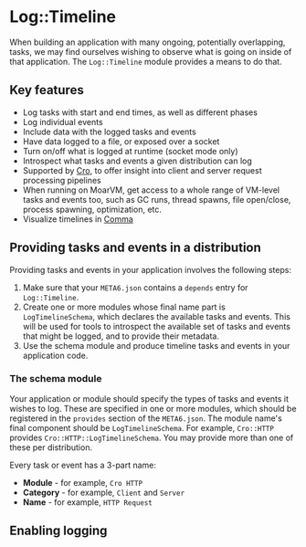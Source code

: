 # Log::Timeline

When building an application with many ongoing, potentially overlapping,
tasks, we may find ourselves wishing to observe what is going on inside of
that application. The `Log::Timeline` module provides a means to do that.

## Key features

* Log tasks with start and end times, as well as different phases
* Log individual events
* Include data with the logged tasks and events
* Have data logged to a file, or exposed over a socket
* Turn on/off what is logged at runtime (socket mode only)
* Introspect what tasks and events a given distribution can log
* Supported by [Cro](https://cro.services/), to offer insight into client
  and server request processing pipelines
* When running on MoarVM, get access to a whole range of VM-level tasks and
  events too, such as GC runs, thread spawns, file open/close, process
  spawning, optimization, etc.
* Visualize timelines in [Comma](https://commaide.com/)

## Providing tasks and events in a distribution

Providing tasks and events in your application involves the following steps:

1. Make sure that your `META6.json` contains a `depends` entry for `Log::Timeline`.
2. Create one or more modules whose final name part is `LogTimelineSchema`, which
   declares the available tasks and events. This will be used for tools to
   introspect the available set of tasks and events that might be logged, and
   to provide their metadata.
3. Use the schema module and produce timeline tasks and events in your application
   code.

### The schema module

Your application or module should specify the types of tasks and events it wishes to
log. These are specified in one or more modules, which should be registered in the
`provides` section of the `META6.json`. The module name's final component should be
`LogTimelineSchema`. For example, `Cro::HTTP` provides `Cro::HTTP::LogTimelineSchema`.
You may provide more than one of these per distribution.

Every task or event has a 3-part name:

* **Module** - for example, `Cro HTTP`
* **Category** - for example, `Client` and `Server`
* **Name** - for example, `HTTP Request`



## Enabling logging




